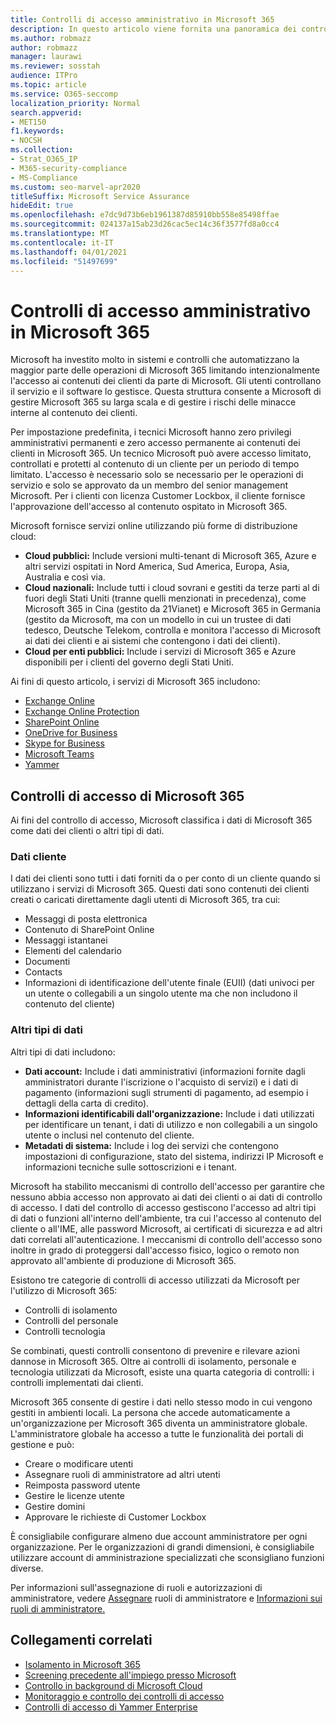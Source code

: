 ```yaml
---
title: Controlli di accesso amministrativo in Microsoft 365
description: In questo articolo viene fornita una panoramica dei controlli di accesso amministrativo e della categorizzazione dei dati in Microsoft 365.
ms.author: robmazz
author: robmazz
manager: laurawi
ms.reviewer: sosstah
audience: ITPro
ms.topic: article
ms.service: O365-seccomp
localization_priority: Normal
search.appverid:
- MET150
f1.keywords:
- NOCSH
ms.collection:
- Strat_O365_IP
- M365-security-compliance
- MS-Compliance
ms.custom: seo-marvel-apr2020
titleSuffix: Microsoft Service Assurance
hideEdit: true
ms.openlocfilehash: e7dc9d73b6eb1961387d85910bb558e85498ffae
ms.sourcegitcommit: 024137a15ab23d26cac5ec14c36f3577fd8a0cc4
ms.translationtype: MT
ms.contentlocale: it-IT
ms.lasthandoff: 04/01/2021
ms.locfileid: "51497699"
---
```

# <a name="administrative-access-controls-in-microsoft-365"></a>Controlli di accesso amministrativo in Microsoft 365 

Microsoft ha investito molto in sistemi e controlli che automatizzano la maggior parte delle operazioni di Microsoft 365 limitando intenzionalmente l'accesso ai contenuti dei clienti da parte di Microsoft. Gli utenti controllano il servizio e il software lo gestisce. Questa struttura consente a Microsoft di gestire Microsoft 365 su larga scala e di gestire i rischi delle minacce interne al contenuto dei clienti.

Per impostazione predefinita, i tecnici Microsoft hanno zero privilegi amministrativi permanenti e zero accesso permanente ai contenuti dei clienti in Microsoft 365. Un tecnico Microsoft può avere accesso limitato, controllati e protetti al contenuto di un cliente per un periodo di tempo limitato. L'accesso è necessario solo se necessario per le operazioni di servizio e solo se approvato da un membro del senior management Microsoft. Per i clienti con licenza Customer Lockbox, il cliente fornisce l'approvazione dell'accesso al contenuto ospitato in Microsoft 365.

Microsoft fornisce servizi online utilizzando più forme di distribuzione cloud:

- **Cloud pubblici:** Include versioni multi-tenant di Microsoft 365, Azure e altri servizi ospitati in Nord America, Sud America, Europa, Asia, Australia e così via.
- **Cloud nazionali:** Include tutti i cloud sovrani e gestiti da terze parti al di fuori degli Stati Uniti (tranne quelli menzionati in precedenza), come Microsoft 365 in Cina (gestito da 21Vianet) e Microsoft 365 in Germania (gestito da Microsoft, ma con un modello in cui un trustee di dati tedesco, Deutsche Telekom, controlla e monitora l'accesso di Microsoft ai dati dei clienti e ai sistemi che contengono i dati dei clienti).
- **Cloud per enti pubblici:** Include i servizi di Microsoft 365 e Azure disponibili per i clienti del governo degli Stati Uniti.

Ai fini di questo articolo, i servizi di Microsoft 365 includono:

- [Exchange Online](/Exchange/exchange-online)
- [Exchange Online Protection](/Office365/SecurityCompliance/eop/exchange-online-protection-overview)
- [SharePoint Online](/sharepoint/sharepoint-online)
- [OneDrive for Business](/OneDrive/onedrive)
- [Skype for Business](/SkypeForBusiness/skype-for-business-online)
- [Microsoft Teams](/MicrosoftTeams/Teams-overview)
- [Yammer](/yammer/yammer-landing-page)

## <a name="microsoft-365-access-controls"></a>Controlli di accesso di Microsoft 365

Ai fini del controllo di accesso, Microsoft classifica i dati di Microsoft 365 come dati dei clienti o altri tipi di dati.

### <a name="customer-data"></a>Dati cliente


I dati dei clienti sono tutti i dati forniti da o per conto di un cliente quando si utilizzano i servizi di Microsoft 365. Questi dati sono contenuti dei clienti creati o caricati direttamente dagli utenti di Microsoft 365, tra cui:

- Messaggi di posta elettronica
- Contenuto di SharePoint Online
- Messaggi istantanei
- Elementi del calendario
- Documenti
- Contacts
- Informazioni di identificazione dell'utente finale (EUII) (dati univoci per un utente o collegabili a un singolo utente ma che non includono il contenuto del cliente)

### <a name="other-types-of-data"></a>Altri tipi di dati

Altri tipi di dati includono:

- **Dati account:** Include i dati amministrativi (informazioni fornite dagli amministratori durante l'iscrizione o l'acquisto di servizi) e i dati di pagamento (informazioni sugli strumenti di pagamento, ad esempio i dettagli della carta di credito).
- **Informazioni identificabili dall'organizzazione:** Include i dati utilizzati per identificare un tenant, i dati di utilizzo e non collegabili a un singolo utente o inclusi nel contenuto del cliente.
- **Metadati di sistema:** Include i log dei servizi che contengono impostazioni di configurazione, stato del sistema, indirizzi IP Microsoft e informazioni tecniche sulle sottoscrizioni e i tenant.

Microsoft ha stabilito meccanismi di controllo dell'accesso per garantire che nessuno abbia accesso non approvato ai dati dei clienti o ai dati di controllo di accesso. I dati del controllo di accesso gestiscono l'accesso ad altri tipi di dati o funzioni all'interno dell'ambiente, tra cui l'accesso al contenuto del cliente o all'IME, alle password Microsoft, ai certificati di sicurezza e ad altri dati correlati all'autenticazione. I meccanismi di controllo dell'accesso sono inoltre in grado di proteggersi dall'accesso fisico, logico o remoto non approvato all'ambiente di produzione di Microsoft 365.

Esistono tre categorie di controlli di accesso utilizzati da Microsoft per l'utilizzo di Microsoft 365:

- Controlli di isolamento
- Controlli del personale
- Controlli tecnologia

Se combinati, questi controlli consentono di prevenire e rilevare azioni dannose in Microsoft 365. Oltre ai controlli di isolamento, personale e tecnologia utilizzati da Microsoft, esiste una quarta categoria di controlli: i controlli implementati dai clienti.

Microsoft 365 consente di gestire i dati nello stesso modo in cui vengono gestiti in ambienti locali. La persona che accede automaticamente a un'organizzazione per Microsoft 365 diventa un amministratore globale. L'amministratore globale ha accesso a tutte le funzionalità dei portali di gestione e può:

- Creare o modificare utenti
- Assegnare ruoli di amministratore ad altri utenti
- Reimposta password utente
- Gestire le licenze utente
- Gestire domini
- Approvare le richieste di Customer Lockbox

È consigliabile configurare almeno due account amministratore per ogni organizzazione. Per le organizzazioni di grandi dimensioni, è consigliabile utilizzare account di amministrazione specializzati che sconsigliano funzioni diverse.

Per informazioni sull'assegnazione di ruoli e autorizzazioni di amministratore, vedere [Assegnare](/microsoft-365/admin/add-users/assign-admin-roles) ruoli di amministratore e [Informazioni sui ruoli di amministratore.](/microsoft-365/admin/add-users/about-admin-roles)

## <a name="related-links"></a>Collegamenti correlati

- [Isolamento in Microsoft 365](assurance-isolation-in-microsoft-365.md)
- [Screening precedente all'impiego presso Microsoft](assurance-pre-employment-screening.md)
- [Controllo in background di Microsoft Cloud](assurance-cloud-background-check.md)
- [Monitoraggio e controllo dei controlli di accesso ](assurance-monitoring-and-auditing-access-controls.md)
- [Controlli di accesso di Yammer Enterprise](assurance-yammer-enterprise-access-controls.md)
